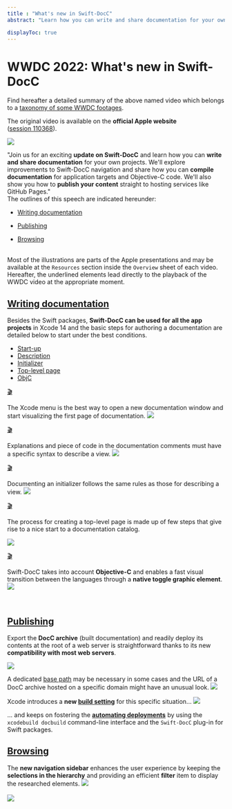 ```yaml
---
title : "What's new in Swift-DocC"
abstract: "Learn how you can write and share documentation for your own projects."

displayToc: true
---
```


# WWDC 2022: What's new in Swift-DocC
Find hereafter a detailed summary of the above named video which belongs to a [taxonomy&nbsp;of&nbsp;some&nbsp;WWDC&nbsp;footages](../../).

The original video is available on the **official Apple website** ([session&nbsp;110368](https://developer.apple.com/videos/play/wwdc2022//110368/)).

![](../../../../../images/iOSdev/wwdc22-110368.png)

"Join us for an exciting **update on Swift-DocC** and learn how you can **write and share documentation** for your own projects. We'll explore improvements to Swift-DocC navigation and share how you can **compile documentation** for application targets and Objective-C code. We'll also show you how to **publish your content** straight to hosting services like GitHub Pages."
</br>
The outlines of this speech are indicated hereunder:
- [Writing&nbsp;documentation](#writing-documentation)

- [Publishing](#publishing)

- [Browsing](#browsing)

</br>Most of the illustrations are parts of the Apple presentations and may be available at the `Resources` section inside the `Overview` sheet of each video.
</br>Hereafter, the underlined elements lead directly to the playback of the WWDC video at the appropriate moment.
</br>
## [Writing&nbsp;documentation](https://developer.apple.com/videos/play/wwdc2022/110368/?time=123)
Besides the Swift packages, **Swift-DocC can be used for all the app projects** in Xcode&nbsp;14 and the basic steps for authoring a documentation are detailed below to start under the best conditions.
<ul class="nav nav-tabs" role="tablist">
    <li class="nav-item" role="presentation">
        <a class="nav-link active"
           data-bs-toggle="tab" 
           href="#DocCDocumentationStartUp"
           id="DocCDocumentationStartUp_tab"
           role="tab" 
           aria-selected="true">Start-up</a>
    </li>
    <li class="nav-item" role="presentation">
        <a class="nav-link"
           data-bs-toggle="tab" 
           href="#DocCDocumentationDescription"
           id="DocCDocumentationDescription_tab"
           role="tab" 
           aria-selected="false">Description</a>
    </li>
    <li class="nav-item" role="presentation">
        <a class="nav-link"
           data-bs-toggle="tab" 
           href="#DocCDocumentationInitializer"
           id="DocCDocumentationInitializer_tab"
           role="tab" 
           aria-selected="false">Initializer</a>
    </li>
    <li class="nav-item" role="presentation">
        <a class="nav-link"
           data-bs-toggle="tab" 
           href="#DocCDocumentationTopLevelPage"
           id="DocCDocumentationTopLevelPage_tab"
           role="tab" 
           aria-selected="false">Top-level&nbsp;page</a>
    </li>
    <li class="nav-item" role="presentation">
        <a class="nav-link"
           data-bs-toggle="tab" 
           href="#DocCDocumentationObjC"
           id="DocCDocumentationObjC_tab"
           role="tab" 
           aria-selected="false">ObjC</a>
    </li>
    </ul>

<div class="tab-content">
<div class="tab-pane show active" id="DocCDocumentationStartUp" role="tabpanel">

<a alt="Click to playback the footage at the appropriate moment." href="https://developer.apple.com/videos/play/wwdc2022/110368/?time=157">🎬</a>

The Xcode menu is the best way to open a new documentation window and start visualizing the first page of documentation.
![](../../../../../images/iOSdev/wwdc22-110368_DocumentationStart.png)
</div>

<div class="tab-pane" id="DocCDocumentationDescription" role="tabpanel">

<a alt="Click to playback the footage at the appropriate moment." href="https://developer.apple.com/videos/play/wwdc2022/110368/?time=202">🎬</a>

Explanations and piece of code in the documentation comments must have a specific syntax to describe a view.
![](../../../../../images/iOSdev/wwdc22-110368_DocumentationDescription.png)
</div>

<div class="tab-pane" id="DocCDocumentationInitializer" role="tabpanel">

<a alt="Click to playback the footage at the appropriate moment." href="https://developer.apple.com/videos/play/wwdc2022/110368/?time=261">🎬</a>

Documenting an initializer follows the same rules as those for describing a view.
![](../../../../../images/iOSdev/wwdc22-110368_DocumentationInitializer.png) 
</div>

<div class="tab-pane" id="DocCDocumentationTopLevelPage" role="tabpanel">

<a alt="Click to playback the footage at the appropriate moment." href="https://developer.apple.com/videos/play/wwdc2022/110368/?time=364">🎬</a>

The process for creating a top-level page is made up of few steps that give rise to a nice start to a documentation catalog.

![](../../../../../images/iOSdev/wwdc22-110368_DocumentationTopLevelPage.png) 
</div>

<div class="tab-pane" id="DocCDocumentationObjC" role="tabpanel">

<a alt="Click to playback the footage at the appropriate moment." href="https://developer.apple.com/videos/play/wwdc2022/110368/?time=289">🎬</a>

Swift-DocC takes into account **Objective-C** and enables a fast visual transition between the languages through a **native toggle graphic element**.
![](../../../../../images/iOSdev/wwdc22-110368_DocumentationObjC.png) 
</div>
</div>
</br>

## [Publishing](https://developer.apple.com/videos/play/wwdc2022/110368/?time=455)
Export the **DocC archive** (built documentation) and readily deploy its contents at the root of a web server is straightforward thanks to its new **compatibility with most web servers**.

![](../../../../../images/iOSdev/wwdc22-110368_Publishing_1.png)

A dedicated [base&nbsp;path](https://developer.apple.com/videos/play/wwdc2022/110368/?time=586) may be necessary in some cases and the URL of a DocC archive hosted on a specific domain might have an unusual look.
![](../../../../../images/iOSdev/wwdc22-110368_Publishing_2.png)

Xcode introduces a **new [build&nbsp;setting](https://developer.apple.com/videos/play/wwdc2022/110368/?time=665)** for this specific situation...
![](../../../../../images/iOSdev/wwdc22-110368_Publishing_3.png)

... and keeps on fostering the **[automating&nbsp;deployments](https://developer.apple.com/videos/play/wwdc2022/110368/?time=843)** by using the `xcodebuild docbuild` command-line interface and the `Swift-DocC` plug-in for Swift packages.
</br>
## [Browsing](https://developer.apple.com/videos/play/wwdc2022/110368/?time=893)
The **new navigation sidebar** enhances the user experience by keeping the **selections in the hierarchy** and providing an efficient **filter** item to display the researched elements.
![](../../../../../images/iOSdev/wwdc22-110368_Browsing.png)
</br></br>
![](../../../../../images/iOSdev/wwdc22-110368_Final.png)